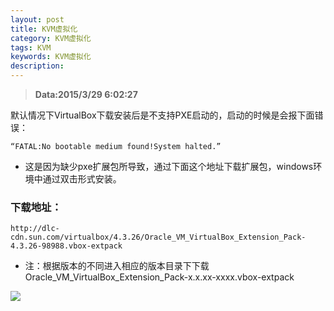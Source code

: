 ```yaml
---
layout: post
title: KVM虚拟化
category: KVM虚拟化
tags: KVM
keywords: KVM虚拟化
description: 
---
```


>**Data:2015/3/29 6:02:27**

默认情况下VirtualBox下载安装后是不支持PXE启动的，启动的时候是会报下面错误：

	“FATAL:No bootable medium found!System halted.”
- 这是因为缺少pxe扩展包所导致，通过下面这个地址下载扩展包，windows环境中通过双击形式安装。

### 下载地址：

	http://dlc-cdn.sun.com/virtualbox/4.3.26/Oracle_VM_VirtualBox_Extension_Pack-4.3.26-98988.vbox-extpack
- 注：根据版本的不同进入相应的版本目录下下载Oracle_VM_VirtualBox_Extension_Pack-x.x.xx-xxxx.vbox-extpack

![](http://i.imgur.com/pU1nZoo.png)
